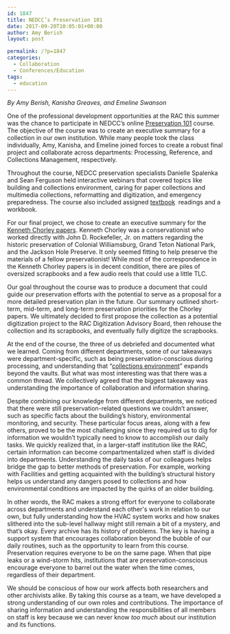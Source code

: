 ```yaml
---
id: 1847
title: NEDCC’s Preservation 101
date: 2017-09-20T10:05:01+00:00
author: Amy Berish
layout: post

permalink: /?p=1847
categories:
  - Collaboration
  - Conferences/Education
tags:
  - education
---
```

_By Amy Berish, Kanisha Greaves, and Emeline Swanson_

<span style="font-weight: 400">One of the professional development opportunities at the RAC this summer was the chance to participate in NEDCC’s online </span><a href="https://www.nedcc.org/preservation-training/preservation-101-online-course" target="_blank" rel="noopener"><span style="font-weight: 400">Preservation 101</span></a> <span style="font-weight: 400">course. The objective of the course was to create an executive summary for a collection in our own institution. While many people took the class individually, Amy, Kanisha, and Emeline joined forces to create a robust final project and collaborate across departments: Processing, Reference, and Collections Management, respectively.</span>

<!--more-->

<span style="font-weight: 400">Throughout the course, NEDCC preservation specialists Danielle Spalenka and Sean Ferguson held interactive webinars that covered topics like building and collections environment, caring for paper collections and multimedia collections, reformatting and digitization, and emergency preparedness. The course also included assigned </span><a href="https://www.nedcc.org/preservation101/welcome" target="_blank" rel="noopener"><span style="font-weight: 400">textbook</span></a> <span style="font-weight: 400"> readings and a workbook. </span>

<span style="font-weight: 400">For our final project, we chose to create an executive summary for the </span><a href="http://dimes.rockarch.org/xtf/view?docId=ead/FA067/FA067.xml;chunk.id=headerlink;brand=default;query=chorley&doc.view=collection" target="_blank" rel="noopener"><span style="font-weight: 400">Kenneth Chorley papers</span></a><span style="font-weight: 400">. Kenneth Chorley was a conservationist who worked directly with John D. Rockefeller, Jr. on matters regarding the historic preservation of Colonial Williamsburg, Grand Teton National Park, and the Jackson Hole Preserve. It only seemed fitting to help preserve the materials of a fellow preservationist! While most of the correspondence in the Kenneth Chorley papers is in decent condition, there are piles of oversized scrapbooks and a few audio reels that could use a little TLC.</span>

<span style="font-weight: 400">Our goal throughout the course was to produce a document that could guide our preservation efforts with the potential to serve as a proposal for a more detailed preservation plan in the future. Our summary outlined short-term, mid-term, and long-term preservation priorities for the Chorley papers. We ultimately decided to first propose the collection as a potential digitization project to the RAC Digitization Advisory Board, then rehouse the collection and its scrapbooks, and eventually fully digitize the scrapbooks.</span>

<span style="font-weight: 400">At the end of the course, the three of us debriefed and documented what we learned. Coming from different departments, some of our takeaways were department-specific, such as being preservation-conscious during processing, and understanding that “</span><a href="https://www.nedcc.org/assets/media/documents/Pres101/CollectionsEnvironment.pdf" target="_blank" rel="noopener"><span style="font-weight: 400">collections environment</span></a><span style="font-weight: 400">” expands beyond the vaults. But what was most interesting was that there was a common thread. We collectively agreed that the biggest takeaway was understanding the importance of collaboration and information sharing. </span>

<span style="font-weight: 400">Despite combining our knowledge from different departments, we noticed that there were still preservation-related questions we couldn’t answer, such as specific facts about the building’s history, environmental monitoring, and security. These particular focus areas, along with a few others, proved to be the most challenging since they required us to dig for information we wouldn’t typically need to know to accomplish our daily tasks. We quickly realized that, in a larger-staff institution like the RAC, certain information can become compartmentalized when staff is divided into departments. Understanding the daily tasks of our colleagues helps bridge the gap to better methods of preservation. For example, working with Facilities and getting acquainted with the building’s structural history helps us understand any dangers posed to collections and how environmental conditions are impacted by the quirks of an older building. </span>

<span style="font-weight: 400">In other words, the RAC makes a strong effort for everyone to collaborate across departments and understand each other's work in relation to our own, but fully understanding how the HVAC system works and how snakes slithered into the sub-level hallway might still remain a bit of a mystery, and that’s okay. Every archive has its history of problems. The key is having a support system that encourages collaboration beyond the bubble of our daily routines, such as the opportunity to learn from this course. Preservation requires everyone to be on the same page. When that pipe leaks or a wind-storm hits, institutions that are preservation-conscious encourage everyone to barrel out the water when the time comes, regardless of their department.</span>

<span style="font-weight: 400">We should be conscious of how our work affects both researchers and other archivists alike. By taking this course as a team, we have developed a strong understanding of our own roles and contributions. The importance of sharing information and understanding the responsibilities of all members on staff is key because we can never know </span>_<span style="font-weight: 400">too much</span>_ <span style="font-weight: 400">about our institution and its functions.</span>